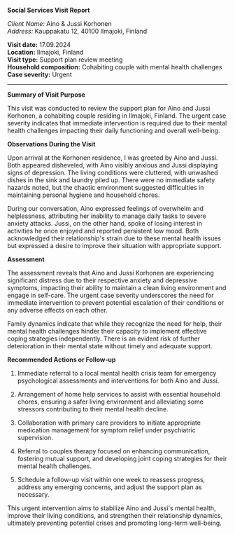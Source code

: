 **Social Services Visit Report**

*Client Name:* Aino & Jussi Korhonen  
*Address:* Kauppakatu 12, 40100 Ilmajoki, Finland  

**Visit date:** 17.09.2024  
**Location:** Ilmajoki, Finland  
**Visit type:** Support plan review meeting  
**Household composition:** Cohabiting couple with mental health challenges  
**Case severity:** Urgent

---

**Summary of Visit Purpose**

This visit was conducted to review the support plan for Aino and Jussi Korhonen, a cohabiting couple residing in Ilmajoki, Finland. The urgent case severity indicates that immediate intervention is required due to their mental health challenges impacting their daily functioning and overall well-being.

**Observations During the Visit**

Upon arrival at the Korhonen residence, I was greeted by Aino and Jussi. Both appeared disheveled, with Aino visibly anxious and Jussi displaying signs of depression. The living conditions were cluttered, with unwashed dishes in the sink and laundry piled up. There were no immediate safety hazards noted, but the chaotic environment suggested difficulties in maintaining personal hygiene and household chores.

During our conversation, Aino expressed feelings of overwhelm and helplessness, attributing her inability to manage daily tasks to severe anxiety attacks. Jussi, on the other hand, spoke of losing interest in activities he once enjoyed and reported persistent low mood. Both acknowledged their relationship's strain due to these mental health issues but expressed a desire to improve their situation with appropriate support.

**Assessment**

The assessment reveals that Aino and Jussi Korhonen are experiencing significant distress due to their respective anxiety and depressive symptoms, impacting their ability to maintain a clean living environment and engage in self-care. The urgent case severity underscores the need for immediate intervention to prevent potential escalation of their conditions or any adverse effects on each other.

Family dynamics indicate that while they recognize the need for help, their mental health challenges hinder their capacity to implement effective coping strategies independently. There is an evident risk of further deterioration in their mental state without timely and adequate support.

**Recommended Actions or Follow-up**

1. Immediate referral to a local mental health crisis team for emergency psychological assessments and interventions for both Aino and Jussi.
   
2. Arrangement of home help services to assist with essential household chores, ensuring a safer living environment and alleviating some stressors contributing to their mental health decline.

3. Collaboration with primary care providers to initiate appropriate medication management for symptom relief under psychiatric supervision.

4. Referral to couples therapy focused on enhancing communication, fostering mutual support, and developing joint coping strategies for their mental health challenges.

5. Schedule a follow-up visit within one week to reassess progress, address any emerging concerns, and adjust the support plan as necessary.

This urgent intervention aims to stabilize Aino and Jussi's mental health, improve their living conditions, and strengthen their relationship dynamics, ultimately preventing potential crises and promoting long-term well-being.